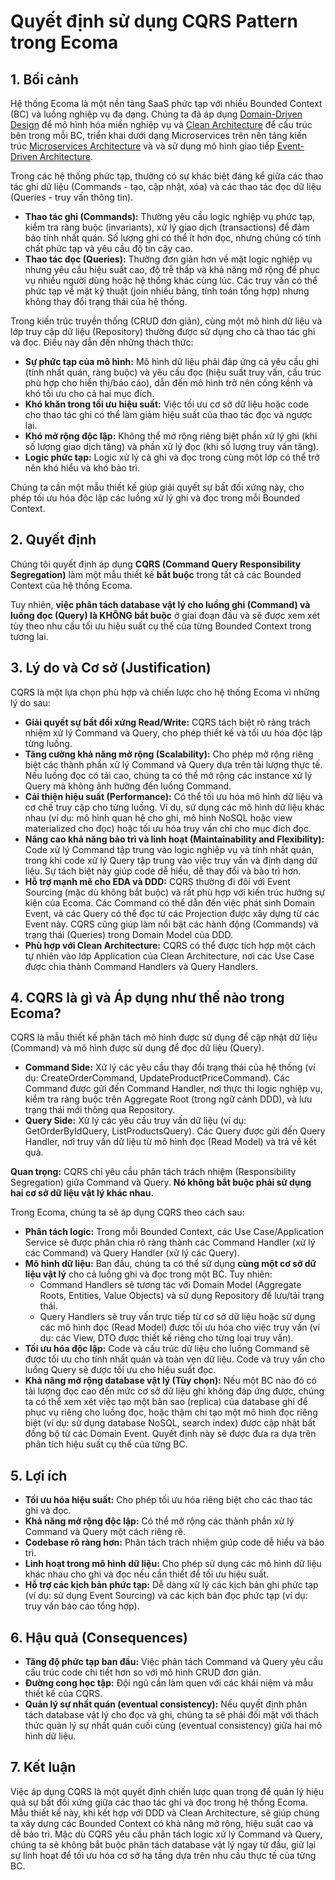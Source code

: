 # **Quyết định sử dụng CQRS Pattern trong Ecoma**

## **1\. Bối cảnh**

Hệ thống Ecoma là một nền tảng SaaS phức tạp với nhiều Bounded Context (BC) và luồng nghiệp vụ đa dạng. Chúng ta đã áp dụng [Domain-Driven Design](/explain-decisions/ddd) để mô hình hóa miền nghiệp vụ và [Clean Architecture](/explain-decisions/ca) để cấu trúc bên trong mỗi BC, triển khai dưới dạng Microservices trên nền tảng kiến trúc [Microservices Architecture](/explain-decisions/ma) và và sử dụng mô hình giao tiếp [Event-Driven Architecture](/explain-decisions/eda).

Trong các hệ thống phức tạp, thường có sự khác biệt đáng kể giữa các thao tác ghi dữ liệu (Commands \- tạo, cập nhật, xóa) và các thao tác đọc dữ liệu (Queries \- truy vấn thông tin).

- **Thao tác ghi (Commands):** Thường yêu cầu logic nghiệp vụ phức tạp, kiểm tra ràng buộc (invariants), xử lý giao dịch (transactions) để đảm bảo tính nhất quán. Số lượng ghi có thể ít hơn đọc, nhưng chúng có tính chất phức tạp và yêu cầu độ tin cậy cao.
- **Thao tác đọc (Queries):** Thường đơn giản hơn về mặt logic nghiệp vụ nhưng yêu cầu hiệu suất cao, độ trễ thấp và khả năng mở rộng để phục vụ nhiều người dùng hoặc hệ thống khác cùng lúc. Các truy vấn có thể phức tạp về mặt kỹ thuật (join nhiều bảng, tính toán tổng hợp) nhưng không thay đổi trạng thái của hệ thống.

Trong kiến trúc truyền thống (CRUD đơn giản), cùng một mô hình dữ liệu và lớp truy cập dữ liệu (Repository) thường được sử dụng cho cả thao tác ghi và đọc. Điều này dẫn đến những thách thức:

- **Sự phức tạp của mô hình:** Mô hình dữ liệu phải đáp ứng cả yêu cầu ghi (tính nhất quán, ràng buộc) và yêu cầu đọc (hiệu suất truy vấn, cấu trúc phù hợp cho hiển thị/báo cáo), dẫn đến mô hình trở nên cồng kềnh và khó tối ưu cho cả hai mục đích.
- **Khó khăn trong tối ưu hiệu suất:** Việc tối ưu cơ sở dữ liệu hoặc code cho thao tác ghi có thể làm giảm hiệu suất của thao tác đọc và ngược lại.
- **Khó mở rộng độc lập:** Không thể mở rộng riêng biệt phần xử lý ghi (khi số lượng giao dịch tăng) và phần xử lý đọc (khi số lượng truy vấn tăng).
- **Logic phức tạp:** Logic xử lý cả ghi và đọc trong cùng một lớp có thể trở nên khó hiểu và khó bảo trì.

Chúng ta cần một mẫu thiết kế giúp giải quyết sự bất đối xứng này, cho phép tối ưu hóa độc lập các luồng xử lý ghi và đọc trong mỗi Bounded Context.

## **2\. Quyết định**

Chúng tôi quyết định áp dụng **CQRS (Command Query Responsibility Segregation)** làm một mẫu thiết kế **bắt buộc** trong tất cả các Bounded Context của hệ thống Ecoma.

Tuy nhiên, **việc phân tách database vật lý cho luồng ghi (Command) và luồng đọc (Query) là KHÔNG bắt buộc** ở giai đoạn đầu và sẽ được xem xét tùy theo nhu cầu tối ưu hiệu suất cụ thể của từng Bounded Context trong tương lai.

## **3\. Lý do và Cơ sở (Justification)**

CQRS là một lựa chọn phù hợp và chiến lược cho hệ thống Ecoma vì những lý do sau:

- **Giải quyết sự bất đối xứng Read/Write:** CQRS tách biệt rõ ràng trách nhiệm xử lý Command và Query, cho phép thiết kế và tối ưu hóa độc lập từng luồng.
- **Tăng cường khả năng mở rộng (Scalability):** Cho phép mở rộng riêng biệt các thành phần xử lý Command và Query dựa trên tải lượng thực tế. Nếu luồng đọc có tải cao, chúng ta có thể mở rộng các instance xử lý Query mà không ảnh hưởng đến luồng Command.
- **Cải thiện hiệu suất (Performance):** Có thể tối ưu hóa mô hình dữ liệu và cơ chế truy cập cho từng luồng. Ví dụ, sử dụng các mô hình dữ liệu khác nhau (ví dụ: mô hình quan hệ cho ghi, mô hình NoSQL hoặc view materialized cho đọc) hoặc tối ưu hóa truy vấn chỉ cho mục đích đọc.
- **Nâng cao khả năng bảo trì và linh hoạt (Maintainability and Flexibility):** Code xử lý Command tập trung vào logic nghiệp vụ và tính nhất quán, trong khi code xử lý Query tập trung vào việc truy vấn và định dạng dữ liệu. Sự tách biệt này giúp code dễ hiểu, dễ thay đổi và bảo trì hơn.
- **Hỗ trợ mạnh mẽ cho EDA và DDD:** CQRS thường đi đôi với Event Sourcing (mặc dù không bắt buộc) và rất phù hợp với kiến trúc hướng sự kiện của Ecoma. Các Command có thể dẫn đến việc phát sinh Domain Event, và các Query có thể đọc từ các Projection được xây dựng từ các Event này. CQRS cũng giúp làm nổi bật các hành động (Commands) và trạng thái (Queries) trong Domain Model của DDD.
- **Phù hợp với Clean Architecture:** CQRS có thể được tích hợp một cách tự nhiên vào lớp Application của Clean Architecture, nơi các Use Case được chia thành Command Handlers và Query Handlers.

## **4\. CQRS là gì và Áp dụng như thế nào trong Ecoma?**

CQRS là mẫu thiết kế phân tách mô hình được sử dụng để cập nhật dữ liệu (Command) và mô hình được sử dụng để đọc dữ liệu (Query).

- **Command Side:** Xử lý các yêu cầu thay đổi trạng thái của hệ thống (ví dụ: CreateOrderCommand, UpdateProductPriceCommand). Các Command được gửi đến Command Handler, nơi thực thi logic nghiệp vụ, kiểm tra ràng buộc trên Aggregate Root (trong ngữ cảnh DDD), và lưu trạng thái mới thông qua Repository.
- **Query Side:** Xử lý các yêu cầu truy vấn dữ liệu (ví dụ: GetOrderByIdQuery, ListProductsQuery). Các Query được gửi đến Query Handler, nơi truy vấn dữ liệu từ mô hình đọc (Read Model) và trả về kết quả.

**Quan trọng:** CQRS chỉ yêu cầu phân tách trách nhiệm (Responsibility Segregation) giữa Command và Query. **Nó không bắt buộc phải sử dụng hai cơ sở dữ liệu vật lý khác nhau.**

Trong Ecoma, chúng ta sẽ áp dụng CQRS theo cách sau:

- **Phân tách logic:** Trong mỗi Bounded Context, các Use Case/Application Service sẽ được phân chia rõ ràng thành các Command Handler (xử lý các Command) và Query Handler (xử lý các Query).
- **Mô hình dữ liệu:** Ban đầu, chúng ta có thể sử dụng **cùng một cơ sở dữ liệu vật lý** cho cả luồng ghi và đọc trong một BC. Tuy nhiên:
  - Command Handlers sẽ tương tác với Domain Model (Aggregate Roots, Entities, Value Objects) và sử dụng Repository để lưu/tải trạng thái.
  - Query Handlers sẽ truy vấn trực tiếp từ cơ sở dữ liệu hoặc sử dụng các mô hình đọc (Read Model) được tối ưu hóa cho việc truy vấn (ví dụ: các View, DTO được thiết kế riêng cho từng loại truy vấn).
- **Tối ưu hóa độc lập:** Code và cấu trúc dữ liệu cho luồng Command sẽ được tối ưu cho tính nhất quán và toàn vẹn dữ liệu. Code và truy vấn cho luồng Query sẽ được tối ưu cho hiệu suất đọc.
- **Khả năng mở rộng database vật lý (Tùy chọn):** Nếu một BC nào đó có tải lượng đọc cao đến mức cơ sở dữ liệu ghi không đáp ứng được, chúng ta có thể xem xét việc tạo một bản sao (replica) của database ghi để phục vụ riêng cho luồng đọc, hoặc thậm chí tạo một mô hình đọc riêng biệt (ví dụ: sử dụng database NoSQL, search index) được cập nhật bất đồng bộ từ các Domain Event. Quyết định này sẽ được đưa ra dựa trên phân tích hiệu suất cụ thể của từng BC.

## **5\. Lợi ích**

- **Tối ưu hóa hiệu suất:** Cho phép tối ưu hóa riêng biệt cho các thao tác ghi và đọc.
- **Khả năng mở rộng độc lập:** Có thể mở rộng các thành phần xử lý Command và Query một cách riêng rẽ.
- **Codebase rõ ràng hơn:** Phân tách trách nhiệm giúp code dễ hiểu và bảo trì.
- **Linh hoạt trong mô hình dữ liệu:** Cho phép sử dụng các mô hình dữ liệu khác nhau cho ghi và đọc nếu cần thiết để tối ưu hiệu suất.
- **Hỗ trợ các kịch bản phức tạp:** Dễ dàng xử lý các kịch bản ghi phức tạp (ví dụ: sử dụng Event Sourcing) và các kịch bản đọc phức tạp (ví dụ: truy vấn báo cáo tổng hợp).

## **6\. Hậu quả (Consequences)**

- **Tăng độ phức tạp ban đầu:** Việc phân tách Command và Query yêu cầu cấu trúc code chi tiết hơn so với mô hình CRUD đơn giản.
- **Đường cong học tập:** Đội ngũ cần làm quen với các khái niệm và mẫu thiết kế của CQRS.
- **Quản lý sự nhất quán (eventual consistency):** Nếu quyết định phân tách database vật lý cho đọc và ghi, chúng ta sẽ phải đối mặt với thách thức quản lý sự nhất quán cuối cùng (eventual consistency) giữa hai mô hình dữ liệu.

## **7\. Kết luận**

Việc áp dụng CQRS là một quyết định chiến lược quan trọng để quản lý hiệu quả sự bất đối xứng giữa các thao tác ghi và đọc trong hệ thống Ecoma. Mẫu thiết kế này, khi kết hợp với DDD và Clean Architecture, sẽ giúp chúng ta xây dựng các Bounded Context có khả năng mở rộng, hiệu suất cao và dễ bảo trì. Mặc dù CQRS yêu cầu phân tách logic xử lý Command và Query, chúng ta sẽ không bắt buộc phân tách database vật lý ngay từ đầu, giữ lại sự linh hoạt để tối ưu hóa cơ sở hạ tầng dựa trên nhu cầu thực tế của từng BC.
